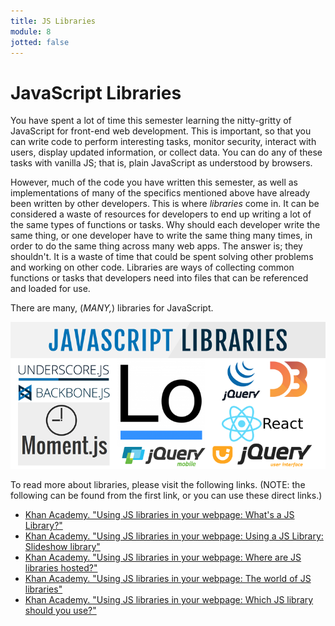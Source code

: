 ```yaml
---
title: JS Libraries
module: 8
jotted: false
---
```


# JavaScript Libraries

You have spent a lot of time this semester learning the nitty-gritty of JavaScript for front-end web development. This is important, so that you can write code to perform interesting tasks, monitor security, interact with users, display updated information, or collect data. You can do any of these tasks with vanilla JS; that is, plain JavaScript as understood by browsers.

However, much of the code you have written this semester, as well as implementations of many of the specifics mentioned above have already been written by other developers. This is where _libraries_ come in. It can be considered a waste of resources for developers to end up writing a lot of the same types of functions or tasks. Why should each developer write the same thing, or one developer have to write the same thing many times, in order to do the same thing across many web apps. The answer is; they shouldn't. It is a waste of time that could be spent solving other problems and working on other code. Libraries are ways of collecting common functions or tasks that developers need into files that can be referenced and loaded for use.

There are many, (_MANY,_) libraries for JavaScript.

![Image displaying examples of some JavaScript Libraries](../imgs/javaScript-libraries.png)

To read more about libraries, please visit the following links. (NOTE: the following can be found from the first link, or you can use these direct links.)

- [Khan Academy. "Using JS libraries in your webpage: What's a JS Library?"](https://www.khanacademy.org/computing/computer-programming/html-css-js/using-js-libraries-in-your-webpage/a/whats-a-js-library)
- [Khan Academy. "Using JS libraries in your webpage: Using a JS Library: Slideshow library"](https://www.khanacademy.org/computing/computer-programming/html-css-js/using-js-libraries-in-your-webpage/p/using-a-js-library-slideshow-library)
- [Khan Academy. "Using JS libraries in your webpage: Where are JS libraries hosted?"](https://www.khanacademy.org/computing/computer-programming/html-css-js/using-js-libraries-in-your-webpage/a/where-are-js-libraries-hosted)
- [Khan Academy. "Using JS libraries in your webpage: The world of JS libraries"](https://www.khanacademy.org/computing/computer-programming/html-css-js/using-js-libraries-in-your-webpage/a/the-world-of-js-libraries)
- [Khan Academy. "Using JS libraries in your webpage: Which JS library should you use?"](https://www.khanacademy.org/computing/computer-programming/html-css-js/using-js-libraries-in-your-webpage/a/which-js-library-should-you-use)
